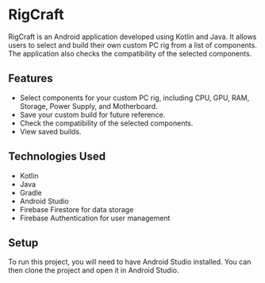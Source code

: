 # RigCraft

RigCraft is an Android application developed using Kotlin and Java. It allows users to select and build their own custom PC rig from a list of components. The application also checks the compatibility of the selected components.

## Features

- Select components for your custom PC rig, including CPU, GPU, RAM, Storage, Power Supply, and Motherboard.
- Save your custom build for future reference.
- Check the compatibility of the selected components.
- View saved builds.

## Technologies Used

- Kotlin
- Java
- Gradle
- Android Studio
- Firebase Firestore for data storage
- Firebase Authentication for user management

## Setup

To run this project, you will need to have Android Studio installed. You can then clone the project and open it in Android Studio.
